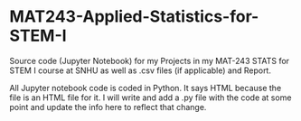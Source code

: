 # MAT243-Applied-Statistics-for-STEM-I
Source code (Jupyter Notebook) for my Projects in my MAT-243 STATS for STEM I course at SNHU as well as .csv files (if applicable) and Report.

All Jupyter notebook code is coded in Python. It says HTML because the file is an HTML file for it. I will write and add a .py file with the code at some point and update the info here to reflect that change.
